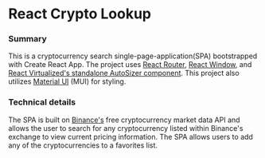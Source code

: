 # React Crypto Lookup

### Summary
This is a cryptocurrency search single-page-application(SPA) bootstrapped with Create React App.  The project uses [React Router](https://reactrouter.com/), [React Window](https://github.com/bvaughn/react-window), and [React Virtualized's standalone AutoSizer component](https://www.npmjs.com/package/react-virtualized-auto-sizer).  This project also utilizes [Material UI](https://mui.com/) (MUI) for styling.

### Technical details
The SPA is built on [Binance's](https://www.binance.com/en) free cryptocurrency market data API and allows the user to search for any cryptocurrency listed within Binance's exchange to view current pricing information.  The SPA allows users to add any of the cryptocurrencies to a favorites list.

